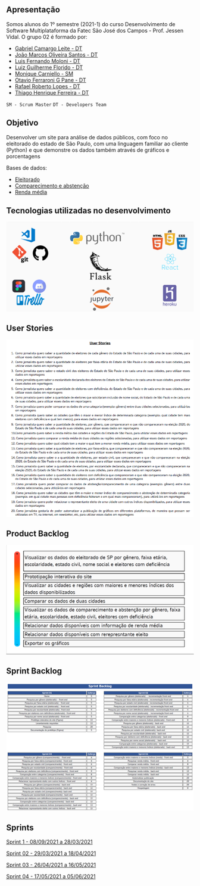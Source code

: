 ## Apresentação

Somos alunos do 1º semestre (2021-1) do curso Desenvolvimento de Software Multiplataforma da Fatec São José dos Campos - Prof. Jessen Vidal.
O grupo 02 é formado por:

- [Gabriel Camargo Leite - DT](https://www.linkedin.com/in/gabriel-camargo-915452196/)
- [João Marcos Oliveira Santos - DT](https://www.linkedin.com/in/joaomarcosoliveiraa/)
- [Luis Fernando Moloni - DT](https://www.linkedin.com/in/luiz-fernando-moloni-ab9021204/)
- [Luiz Guilherme Florido - DT](https://www.google.com/)
- [Monique Carniello - SM](https://www.linkedin.com/in/monique-carniello-511ba61b6/)
- [Otavio Ferraroni G Pane - DT](https://www.linkedin.com/in/otavioferraronigpane)
- [Rafael Roberto Lopes - DT](https://www.linkedin.com/in/rafael-roberto-lopes/)
- [Thiago Henrique Ferreira - DT](https://www.linkedin.com/in/thiago-henrique-ferreira-2499a41a8/)

`SM - Scrum Master`
`DT - Developers Team`

## Objetivo

Desenvolver um site para análise de dados públicos, com foco no eleitorado do estado de São Paulo, com uma linguagem familiar ao cliente (Python) e que demonstre os dados também através de gráficos e porcentagens

Bases de dados:

- [Eleitorado](https://www.tse.jus.br/eleicoes/estatisticas/repositorio-de-dados-eleitorais-1)
- [Comparecimento e abstenção](https://www.tse.jus.br/eleicoes/estatisticas/repositorio-de-dados-eleitorais-1)
- [Renda média](https://www.tse.jus.br/eleicoes/estatisticas/repositorio-de-dados-eleitorais-1)

## Tecnologias utilizadas no desenvolvimento

<img src="Images/Tecnologias.png"/>

## User Stories

<img src="Images/User_stories.png"/>

## Product Backlog

<img src="Images/Product_Backlog.png"/>

## Sprint Backlog

<img src="Images/Sprint_backlog.png"/>

## Sprints

[Sprint 1 - 08/09/2021 a 28/03/2021](https://github.com/fa-API-Group-02/project/tree/main/Sprint-01)

[Sprint 02 - 29/03/2021 a 18/04/2021](https://github.com/fa-API-Group-02/project/tree/main/Sprint-02)

[Sprint 03 - 26/04/2021 a 16/05/2021](https://github.com/fa-API-Group-02/project/tree/main/Sprint-03)

[Sprint 04 - 17/05/2021 a 05/06/2021](https://github.com/fa-API-Group-02/project/tree/main/Sprint-04)
